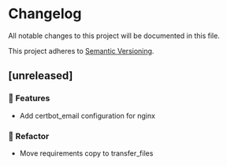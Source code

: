 # Changelog

All notable changes to this project will be documented in this file.

This project adheres to [Semantic Versioning](https://semver.org/spec/v2.0.0.html).

## [unreleased]

### 🚀 Features

- Add certbot_email configuration for nginx

### 🚜 Refactor

- Move requirements copy to transfer_files

<!-- generated by git-cliff -->
